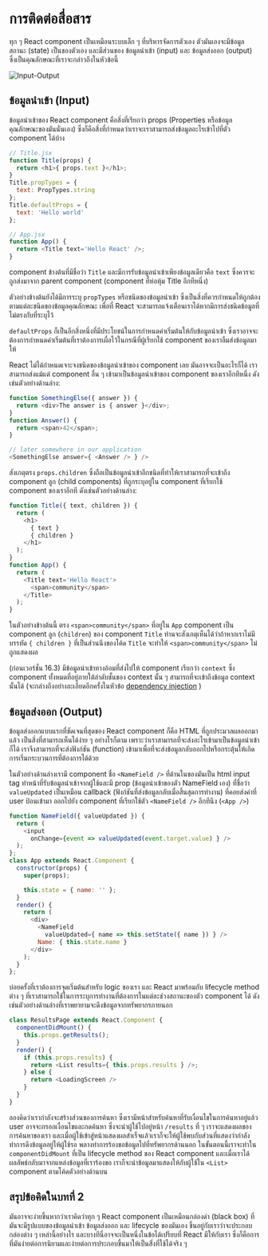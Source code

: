 # การติดต่อสื่อสาร

ทุก ๆ React component เป็นเหมือนระบบเล็ก ๆ ที่บริหารจัดการตัวเอง ตัวมันเองจะมีข้อมูลสถานะ (state) เป็นของตัวเอง และมีส่วนของ ข้อมูลนำเข้า (input) และ ข้อมูลส่งออก (output) ซึ่งเป็นคุณลักษณะที่เราจะกล่าวถึงในหัวข้อนี้

![Input-Output](./communication.jpg)

## ข้อมูลนำเข้า (Input)

ข้อมูลนำเข้าของ React component คือสิ่งที่เรียกว่า props (Properties หรือข้อมูลคุณลักษณะของมันนั่นเอง) ซึ่งก็คือสิ่งที่กำหนดว่าเราจะเราสามารถส่งข้อมูลอะไรเข้าไปที่ตัว component ได้บ้าง

```js
// Title.jsx
function Title(props) {
  return <h1>{ props.text }</h1>;
}
Title.propTypes = {
  text: PropTypes.string
};
Title.defaultProps = {
  text: 'Hello world'
};

// App.jsx
function App() {
  return <Title text='Hello React' />;
}
```

component ข้างต้นที่มีชื่อว่า `Title` และมีการรับข้อมูลนำเข้าเพียงข้อมูลเดียวคือ `text` ซึ่งควรจะถูกส่งมาจาก parent component (component ที่ห่อหุ้ม Title อีกทีหนึ่ง)

ตัวอย่างข้างต้นยังได้มีการระบุ `propTypes` หรือชนิดของข้อมูลนำเข้า ซึ่งเป็นสิ่งที่ควรกำหนดให้ถูกต้องตามแต่ละชนิดของข้อมูลคุณลักษณะ เพื่อที่ React จะสามารถแจ้งเตือนเราได้หากมีการส่งชนิดข้อมูลที่ไม่ตรงกับที่ระบุไว้

`defaultProps` ก็เป็นอีกสิ่งหนึ่งที่มีประโยชน์ในการกำหนดค่าเริ่มต้นให้กับข้อมูลนำเข้า ซึ่งเราอาจจะต้องการกำหนดค่าเริ่มต้นที่เราต้องการเผื่อไว้ในกรณีที่ผู้เรียกใช้ component ของเราลืมส่งข้อมูลมาให้

React ไม่ได้กำหนดเจาะจงชนิดของข้อมูลนำเข้าของ component เลย มันอาจจะเป็นอะไรก็ได้ เราสามารถส่งแม้แต่ component อื่น ๆ เข้ามาเป็นข้อมูลนำเข้าของ component ของเราอีกทีหนึ่ง ดังเช่นตัวอย่างด้านล่าง:

```js
function SomethingElse({ answer }) {
  return <div>The answer is { answer }</div>;
}
function Answer() {
  return <span>42</span>;
}

// later somewhere in our application
<SomethingElse answer={ <Answer /> } />
```

สังเกตุตรง `props.children` ซึ่งถือเป็นข้อมูลนำเข้าอีกชนิดที่ทำให้เราสามารถที่จะเข้าถึง component ลูก (child components) ที่ถูกระบุอยู่ใน component ที่เรียกใช้ component ของเราอีกที 
ดังเช่นตัวอย่างด้านล่าง:

```js
function Title({ text, children }) {
  return (
    <h1>
      { text }
      { children }
    </h1>
  );
}
function App() {
  return (
    <Title text='Hello React'>
      <span>community</span>
    </Title>
  );
}
```

ในตัวอย่างข้างต้นนี้ ตรง `<span>community</span>` ที่อยู่ใน `App` component เป็น component ลูก (`children`) ของ component `Title` ท่านจะสังเกตุเห็นได้ว่าถ้าหากเราไม่มีบรรทัด `{ children }` ที่เป็นส่วนนึงของโค้ด `Title` จะทำให้ `<span>community</span>` ไม่ถูกแสดงผล

(ก่อนเวอร์ชั่น 16.3) มีข้อมูลนำเข้าทางอ้อมที่ส่งไปให้ component เรียกว่า `context` ซึ่ง component ทั้งหมดที่อยู่ภายใต้ลำดับชั้นของ context นั้น ๆ สามารถที่จะเข้าถึงข้อมูล context นั้นได้ (จะกล่างถึงอย่างละเอียดอีกครั้งในหัวข้อ [dependency injection](../chapter-10/README.md) ) 

## ข้อมูลส่งออก (Output)

ข้อมูลส่งออกแบบแรกที่ชัดเจนที่สุดของ React component ก็คือ HTML ที่ถูกประมวลผลออกมาแล้ว เป็นสิ่งที่สามารถเห็นได้ง่าย ๆ อย่างไรก็ตาม เพราะว่าเราสามารถที่จะส่งอะไรเข้ามาเป็นข้อมูลนำเข้าก็ได้ เราจึงสามารถที่จะส่งฟังก์ชัน (function) เข้ามาเพื่อที่จะส่งข้อมูลกลับออกไปหรือกระตุ้นให้เกิดการเริ่มกระบวนการที่ต้องการได้ด้วย

ในตัวอย่างด้านล่างเรามี component ชื่อ `<NameField />` ที่ด้านในของมันเป็น html input tag ทำหน้าที่รับข้อมูลนำเข้าจากผู้ใช้และมี prop (ข้อมูลนำเข้าของตัว NameField เอง) ที่ชื่อว่า `valueUpdated` เป็นเหมือน callback (ฟังก์ชันที่ส่งข้อมูลกลับเมื่อสิ้นสุดการทำงาน) ที่คอยส่งค่าที่ user ป้อนเข้ามา ออกไปยัง component ที่เรียกใช้ตัว `<NameField />` อีกทีนึง (`<App />`)

<span class="new-page"></span>

```js
function NameField({ valueUpdated }) {
  return (
    <input
      onChange={event => valueUpdated(event.target.value) } />
  );
};
class App extends React.Component {
  constructor(props) {
    super(props);

    this.state = { name: '' };
  }
  render() {
    return (
      <div>
        <NameField
          valueUpdated={ name => this.setState({ name }) } />
        Name: { this.state.name }
      </div>
    );
  }
};
```

บ่อยครั้งที่เราต้องการจุดเริ่มต้นสำหรับ logic ของเรา และ React มาพร้อมกับ lifecycle method ต่าง ๆ ที่เราสามารถใช้ในการระบุการทำงานที่ต้องการในแต่ละช่วงสถานะของตัว component ได้ ดังเช่นตัวอย่างด้านล่างที่เราพยายามจะดึงข้อมูลจากทรัพยากรภายนอก

```js
class ResultsPage extends React.Component {
  componentDidMount() {
    this.props.getResults();
  }
  render() {
    if (this.props.results) {
      return <List results={ this.props.results } />;
    } else {
      return <LoadingScreen />
    }
  }
}
```

ลองคิดว่าเรากำลังจะสร้างส่วนของการค้นหา ซึ่งเรามีหน้าสำหรับค้นหาที่รับเงื่อนไขในการค้นหาอยู่แล้ว user อาจจะกรอกเงื่อนไขและกดค้นหา ซึ่งจะนำผู้ใช้ไปอยู่หน้า `/results` ที่ ๆ เราจะแสดงผลของการค้นหาของเรา และเมื่อผู้ใช้เข้าสู่หน้าแสดงผลสำเร็จแล้วเราก็จะให้ผู้ใช้พบกับส่วนที่แสดงว่ากำลังทำการดึงข้อมูลอยู่ให้ผู้ใช้รอ พลางทำการร้องขอข้อมูลไปที่ทรัพยากรด้านนอก ในขั้นตอนนี้เราจะทำใน `componentDidMount` ที่เป็น lifecycle method ของ React component และเมื่อเราได้ผลลัพธ์กลับมาจากแหล่งข้อมูลที่เราร้องขอ เราก็จะนำข้อมูลมาแสดงให้กับผู้ใช้ใน `<List>` component ตามโค้ดตัวอย่างด้านบน

## สรุปข้อคิดในบทที่ 2

มันอาจจะง่ายขึ้นหากว่าเราคิดว่าทุก ๆ React component เป็นเหมือนกล่องดำ (black box) ที่มันจะมีรูปแบบของข้อมูลนำเข้า ข้อมูลส่งออก และ lifecycle ของมันเอง ขึ้นอยู่กับเราว่าจะประกอบกล่องต่าง ๆ เหล่านี้อย่างไร และบางทีนี่อาจจะเป็นหนึ่งในข้อได้เปรียบที่ React มีให้กับเรา ซึ่งก็คือการที่มันง่ายต่อการนิยามและง่ายต่อการประกอบขึ้นมาให้เป็นสิ่่งที่ใช้ได้จริง ๆ
